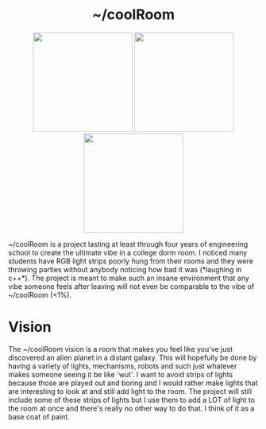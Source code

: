 <H1 align="center">~/coolRoom</H1>
<p align="center">
  <img src="https://github.com/gdegidy/coolRoom/blob/main/Images/DarkLookingIn.png" height=200>
  <img src="https://github.com/gdegidy/coolRoom/blob/main/Images/FireTvBg.png" height=200>
  <img src="https://github.com/gdegidy/coolRoom/blob/main/Images/BubbleMachineOn.png" height=200>
</p>
~/coolRoom is a project lasting at least through four years of engineering school to create the ultimate vibe in a college dorm room. I noticed many students have RGB light strips poorly hung from their rooms and they were throwing parties without anybody noticing how bad it was (*laughing in c++*). The project is meant to make such an insane environment that any vibe someone feels after leaving will not even be comparable to the vibe of ~/coolRoom (<1%).

# Vision
The ~/coolRoom vision is a room that makes you feel like you've just discovered an alien planet in a distant galaxy. This will hopefully be done by having a variety of lights, mechanisms, robots and such just whatever makes someone seeing it be like 'wut'. I want to avoid strips of lights because those are played out and boring and I would rather make lights that are interesting to look at and still add light to the room. The project will still include some of these strips of lights but I use them to add a LOT of light to the room at once and there's really no other way to do that. I think of it as a base coat of paint.
